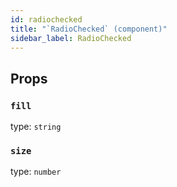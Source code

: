 ```yaml
---
id: radiochecked
title: "`RadioChecked` (component)"
sidebar_label: RadioChecked
---
```



Props
-----

### `fill`

type: `string`


### `size`

type: `number`

